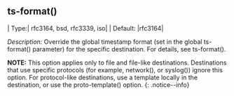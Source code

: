 ## ts-format()

|  Type:|      rfc3164, bsd, rfc3339, iso|
| Default:   |rfc3164|

*Description:* Override the global timestamp format (set in the global
ts-format() parameter) for the specific destination. For details, see
ts-format().

**NOTE:** This option applies only to file and file-like destinations.
Destinations that use specific protocols (for example, network(), or
syslog()) ignore this option. For protocol-like destinations, use a
template locally in the destination, or use the
proto-template() option.
{: .notice--info}
